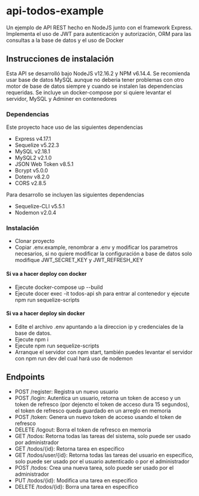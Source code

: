 # api-todos-example
Un ejemplo de API REST hecho en NodeJS junto con el framework Express. Implementa el uso de JWT para autenticación y autorización, ORM para las consultas a la base de datos y el uso de Docker
## Instrucciones de instalación
Esta API se desarrolló bajo NodeJS v12.16.2 y NPM v6.14.4. Se recomienda usar base de datos MySQL aunque no deberia tener problemas con otro motor de base de datos siempre  y cuando se instalen las dependencias requeridas. Se incluye un docker-compose por si quiere levantar el servidor, MySQL y Adminer en contenedores
### Dependencias
Este proyecto hace uso de las siguientes dependencias
+ Express v4.17.1
+ Sequelize v5.22.3
+ MySQL v2.18.1
+ MySQL2 v2.1.0
+ JSON Web Token v8.5.1
+ Bcrypt v5.0.0
+ Dotenv v8.2.0
+ CORS v2.8.5

Para desarrollo se incluyen las siguientes dependencias
+ Sequelize-CLI v5.5.1
+ Nodemon v2.0.4
### Instalación
+ Clonar proyecto
+ Copiar .env.example, renombrar a .env y modificar los parametros necesarios, si no quiere modificar la configuración a base de datos solo modifique JWT_SECRET_KEY y JWT_REFRESH_KEY
#### Si va a hacer deploy con docker
+ Ejecute docker-compose up --build
+ Ejecute docer exec -it todos-api sh para entrar al contenedor y ejecute npm run sequelize-scripts
#### Si va a hacer deploy sin docker
+ Edite el archivo .env apuntando a la direccion ip y credenciales de la base de datos.
+ Ejecute npm i
+ Ejecute npm run sequelize-scripts
+ Arranque el servidor con npm start, también puedes levantar el servidor con npm run dev del cual hará uso de nodemon
## Endpoints
+ POST /register: Registra un nuevo usuario
+ POST /login: Autentica un usuario, retorna un token de acceso y un token de refresco (por dejencto el token de acceso dura 15 segundos), el token de refresco queda guardado en un arreglo en memoria
+ POST /token: Genera un nuevo token de acceso usando el token de refresco
+ DELETE /logout: Borra el token de refresco en memoria
+ GET /todos: Retorna todas las tareas del sistema, solo puede ser usado por administrador
+ GET /todos/{id}: Retorna tarea en especifico
+ GET /todos/user/{id}: Retorna todas las tareas del usuario en especifico, solo puede ser usado por el usuario autenticado o por el administrador
+ POST /todos: Crea una nueva tarea, solo puede ser usado por el administrador
+ PUT /todos/{id}: Modifica una tarea en especifico
+ DELETE /todos/{id}: Borra una tarea en especifico
